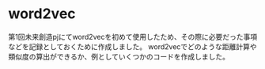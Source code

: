 # word2vec
第1回未来創造pjにてword2vecを初めて使用したため、その際に必要だった事項などを記録としておくために作成しました。
word2vecでどのような距離計算や類似度の算出ができるか、例としていくつかのコードを作成しました。
